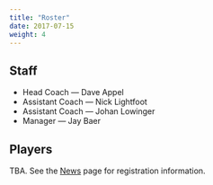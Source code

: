 ```yaml
---
title: "Roster"
date: 2017-07-15
weight: 4
---
```


Staff
-----
* Head Coach &mdash; Dave Appel
* Assistant Coach &mdash; Nick Lightfoot
* Assistant Coach &mdash; Johan Lowinger
* Manager &mdash; Jay Baer

Players
-------
TBA. See the [News](/#news) page for registration information.

<!--
<div style="margin-bottom: 10px; overflow: hidden; display:flex; align-items: center;">
  <img style="border: 1px solid #ffffff; float: left; margin-right: 10px;" alt="Aidan Lowinger" src="/images/200px-Placeholder_photo.png" width="100px">
  <div style="height: 100%; margin: auto 0;">Aidan Lowinger, #30<br>Sophomore<br>Goalie<br></div>
</div>
-->
